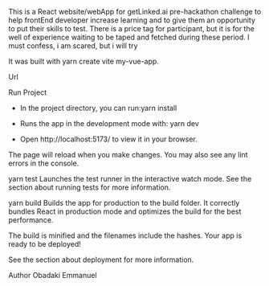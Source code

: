 This is a React website/webApp for getLinked.ai pre-hackathon challenge to help frontEnd developer increase learning and to give them an opportunity to put their skills to test. There is a price tag for participant, but it is for the well of experience waiting to be taped and fetched during these period. I must confess, i am scared, but i will try

It was built with yarn create vite my-vue-app.

Url

Run Project

- In the project directory, you can run:yarn install

- Runs the app in the development mode with: yarn dev

- Open http://localhost:5173/ to view it in your browser.

The page will reload when you make changes.
You may also see any lint errors in the console.

yarn test
Launches the test runner in the interactive watch mode.
See the section about running tests for more information.

yarn build
Builds the app for production to the build folder.
It correctly bundles React in production mode and optimizes the build for the best performance.

The build is minified and the filenames include the hashes.
Your app is ready to be deployed!

See the section about deployment for more information.

Author
Obadaki Emmanuel
